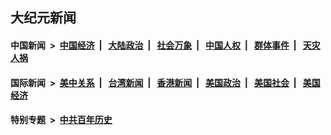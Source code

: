 ## 大纪元新闻

#### 中国新闻 &nbsp;>&nbsp; [中国经济](indexes/ncid283/README.md?04102045) &nbsp;| &nbsp; [大陆政治](indexes/ncid277/README.md?04102045) &nbsp;| &nbsp; [社会万象](indexes/ncid282/README.md?04102045) &nbsp;| &nbsp; [中国人权](indexes/ncid278/README.md?04102045) &nbsp;| &nbsp; [群体事件](indexes/ncid279/README.md?04102045) &nbsp;| &nbsp; [天灾人祸](indexes/ncid280/README.md?04102045)

#### 国际新闻 &nbsp;>&nbsp; [美中关系](indexes/nf1412576/README.md?04102045) &nbsp;| &nbsp; [台湾新闻](indexes/ncid1349361/README.md?04102045) &nbsp;| &nbsp; [香港新闻](indexes/ncid1349362/README.md?04102045) &nbsp;| &nbsp; [美国政治](indexes/ncid1078159/README.md?04102045) &nbsp;| &nbsp; [美国社会](indexes/ncid1078160/README.md?04102045) &nbsp;| &nbsp; [美国经济](indexes/ncid1078158/README.md?04102045)

#### 特别专题 &nbsp;>&nbsp; [中共百年历史](https://github.com/epoch-news/epoch-special/blob/master/README.md?04102045)  
